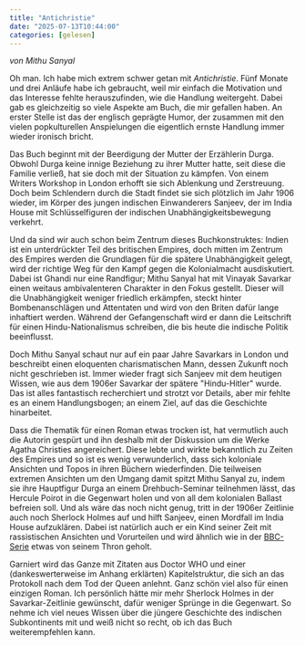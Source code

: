```yaml
---
title: "Antichristie"
date: "2025-07-13T10:44:00"
categories: [gelesen]
---
```


_von Mithu Sanyal_ 

Oh man. Ich habe mich extrem schwer getan mit _Antichristie_. Fünf Monate und drei Anläufe habe ich gebraucht, weil mir einfach die Motivation und das Interesse fehlte herauszufinden, wie die Handlung weitergeht. Dabei gab es gleichzeitig so viele Aspekte am Buch, die mir gefallen haben. An erster Stelle ist das der englisch geprägte Humor, der zusammen mit den vielen popkulturellen Anspielungen die eigentlich ernste Handlung immer wieder ironisch bricht.

Das Buch beginnt mit der Beerdigung der Mutter der Erzählerin Durga. Obwohl Durga keine innige Beziehung zu ihrer Mutter hatte, seit diese die Familie verließ, hat sie doch mit der Situation zu kämpfen. Von einem Writers Workshop in London erhofft sie sich Ablenkung und Zerstreuung. Doch beim Schlendern durch die Stadt findet sie sich plötzlich im Jahr 1906 wieder, im Körper des jungen indischen Einwanderers Sanjeev, der im India House mit Schlüsselfiguren der indischen Unabhängigkeitsbewegung verkehrt.

Und da sind wir auch schon beim Zentrum dieses Buchkonstruktes: Indien ist ein unterdrückter Teil des britischen Empires, doch mitten im Zentrum des Empires werden die Grundlagen für die spätere Unabhängigkeit gelegt, wird der richtige Weg für den Kampf gegen die Kolonialmacht ausdiskutiert. Dabei ist Ghandi nur eine Randfigur; Mithu Sanyal hat mit Vinayak Savarkar einen weitaus ambivalenteren Charakter in den Fokus gestellt. Dieser will die Unabhängigkeit weniger friedlich erkämpfen, steckt hinter Bombenanschlägen und Attentaten und wird von den Briten dafür lange inhaftiert werden. Während der Gefangenschaft wird er dann die Leitschrift für einen Hindu-Nationalismus schreiben, die bis heute die indische Politik beeinflusst.

Doch Mithu Sanyal schaut nur auf ein paar Jahre Savarkars in London und beschreibt einen eloquenten charismatischen Mann, dessen Zukunft noch nicht geschrieben ist. Immer wieder fragt sich Sanjeev mit dem heutigen Wissen, wie aus dem 1906er Savarkar der spätere "Hindu-Hitler" wurde. Das ist alles fantastisch recherchiert und strotzt vor Details, aber mir fehlte es an einem Handlungsbogen; an einem Ziel, auf das die Geschichte hinarbeitet.

Dass die Thematik für einen Roman etwas trocken ist, hat vermutlich auch die Autorin gespürt und ihn deshalb mit der Diskussion um die Werke Agatha Christies angereichert. Diese lebte und wirkte bekanntlich zu Zeiten des Empires und so ist es wenig verwunderlich, dass sich koloniale Ansichten und Topos in ihren Büchern wiederfinden. Die teilweisen extremen Ansichten um den Umgang damit spitzt Mithu Sanyal zu, indem sie ihre Hauptfigur Durga an einem Drehbuch-Seminar teilnehmen lässt, das Hercule Poirot in die Gegenwart holen und von all dem kolonialen Ballast befreien soll. Und als wäre das noch nicht genug, tritt in der 1906er Zeitlinie auch noch Sherlock Holmes auf und hilft Sanjeev, einen Mordfall im India House aufzuklären. Dabei ist natürlich auch er ein Kind seiner Zeit mit rassistischen Ansichten und Vorurteilen und wird ähnlich wie in der [BBC-Serie](/2011/08/08/sherlock/) etwas von seinem Thron geholt.

Garniert wird das Ganze mit Zitaten aus Doctor WHO und einer (dankeswerterweise im Anhang erklärten) Kapitelstruktur, die sich an das Protokoll nach dem Tod der Queen anlehnt. Ganz schön viel also für einen einzigen Roman. Ich persönlich hätte mir mehr Sherlock Holmes in der Savarkar-Zeitlinie gewünscht, dafür weniger Sprünge in die Gegenwart. So nehme ich viel neues Wissen über die jüngere Geschichte des indischen Subkontinents mit und weiß nicht so recht, ob ich das Buch weiterempfehlen kann.





